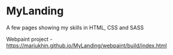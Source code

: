 # MyLanding
A few pages showing my skills in HTML, CSS and SASS

Webpaint project -  https://mariukhin.github.io/MyLanding/webpaint/build/index.html
